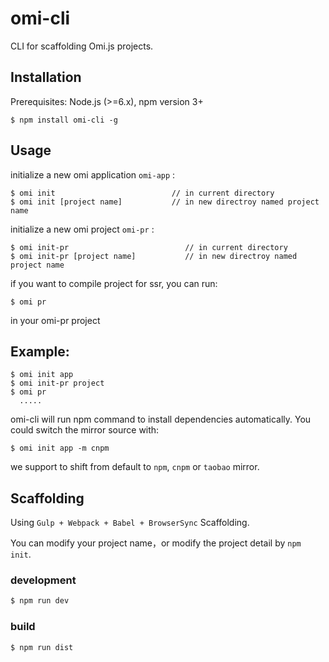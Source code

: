 # omi-cli

CLI for scaffolding Omi.js projects.


## Installation
Prerequisites: Node.js (>=6.x), npm version 3+

```
$ npm install omi-cli -g
```

## Usage
initialize a new omi application `omi-app` :
```
$ omi init                          // in current directory
$ omi init [project name]           // in new directroy named project name
```
initialize a new omi project `omi-pr` :
```
$ omi init-pr                          // in current directory
$ omi init-pr [project name]           // in new directroy named project name
```
if you want to compile project for ssr, you can run:
```
$ omi pr
```
in your omi-pr project

## Example:
```
$ omi init app
$ omi init-pr project
$ omi pr
  .....
```

omi-cli will run npm command to install dependencies automatically. You could switch the mirror source with:
```
$ omi init app -m cnpm 
```
we support to shift from default to `npm`, `cnpm` or `taobao` mirror.


## Scaffolding

Using `Gulp + Webpack + Babel + BrowserSync` Scaffolding.

You can modify your project name，or modify the project detail by `npm init`.

### development

``` js
$ npm run dev
```

### build

``` js
$ npm run dist
```


